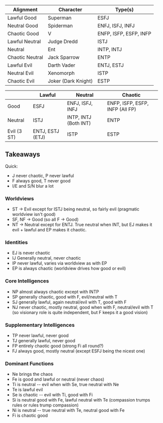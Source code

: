 | Alignment       | Character           | Type(s)                |
| --------------- | ------------------- | ---------------------- |
| Lawful Good     | Superman            | ESFJ                   |
| Neutral Good    | Spiderman           | ENFJ, ISFJ, INFJ       |
| Chaotic Good    | V                   | ENFP, ISFP, ESFP, INFP |
| Lawful Neutral  | Judge Dredd         | ISTJ                   |
| Neutral         | Ent                 | INTP, INTJ             |
| Chaotic Neutral | Jack Sparrow        | ENTP                   |
| Lawful Evil     | Darth Vader         | ENTJ, ESTJ             |
| Neutral Evil    | Xenomorph           | ISTP                   |
| Chaotic Evil    | Joker (Dark Knight) | ESTP                   |

|             | Lawful           | Neutral               | Chaotic                         |
| ----------- | ---------------- | --------------------- | ------------------------------- |
| Good        | ESFJ             | ENFJ, ISFJ, INFJ      | ENFP, ISFP, ESFP, INFP (All FP) |
| Neutral     | ISTJ             | INTP, INTJ (Both INT) | ENTP                            |
| Evil (3 ST) | ENTJ, ESTJ (ETJ) | ISTP                  | ESTP                            |

## Takeaways

Quick:

- J never chaotic, P never lawful
- F always good, T never good
- I/E and S/N blur a lot

### Worldviews

- ST -> Evil except for ISTJ being neutral, so fairly evil (pragmatic worldview isn't good)
- SF, NF -> Good (so all F -> Good)
- NT -> Neutral except for ENTJ. True neutral when INT, but EJ makes it evil + lawful and EP makes it chaotic.

### Identities

- EJ is never chaotic
- IJ Generally neutral, never chaotic
- IP never lawful, varies via worldview as with EP
- EP is always chaotic (worldview drives how good or evil)

### Core Intelligences

- NP almost always chaotic except with INTP
- SP generally chaotic, good with F, evil/neutral with T
- SJ generally lawful, again neutral/evil with T, good with F
- NJ never chaotic, mostly neutral, good when with F, neutral/evil with T (so visionary role is quite independent, but F keeps it a good vision)

### Supplementary Intelligences

- TP never lawful, never good
- TJ generally lawful, never good
- FP entirely chaotic good (strong Fi all round?)
- FJ always good, mostly neutral (except ESFJ being the nicest one)

### Dominant Functions

- Ne brings the chaos
- Fe is good and lawful or neutral (never chaos)
- Ti is neutral -- evil when with Se, true neutral with Ne
- Te is lawful evil
- Se is chaotic -- evil with Ti, good with Fi
- Si is neutral good with Fe, lawful neutral with Te (compassion trumps rules or rules trump compassion)
- Ni is neutral -- true neutral with Te, neutral good with Fe
- Fi is chaotic good

